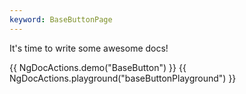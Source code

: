 ```yaml
---
keyword: BaseButtonPage
---
```


It's time to write some awesome docs!

{{ NgDocActions.demo("BaseButton") }}
{{ NgDocActions.playground("baseButtonPlayground") }}
